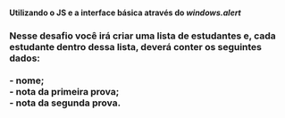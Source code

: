 <h4>Utilizando o JS e a interface básica através do <i>windows.alert</i>
<h3>
Nesse desafio você irá criar uma lista de estudantes e, cada estudante dentro dessa lista, deverá conter os seguintes dados:
<br><br>
- nome;<br>
- nota da primeira prova;<br>
- nota da segunda prova.<br>
</h3>
